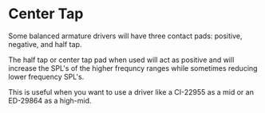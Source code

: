 # Center Tap

Some balanced armature drivers will have three contact pads: positive, negative, and half tap.

The half tap or center tap pad when used will act as positive and will increase the SPL's of the higher frequncy ranges while sometimes reducing lower frequency SPL's.

This is useful when you want to use a driver like a CI-22955 as a mid or an ED-29864 as a high-mid.